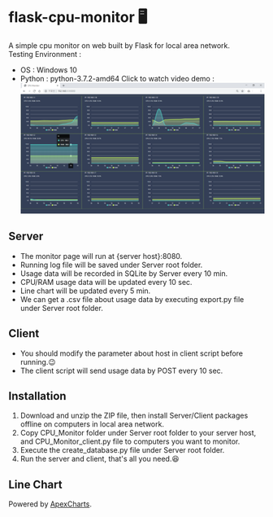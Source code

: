 # flask-cpu-monitor 🖥
A simple cpu monitor on web  built by Flask for local area network.
<br>
Testing Environment :
- OS : Windows 10
- Python : python-3.7.2-amd64
Click to watch video demo :<br>
[![DEMO](https://raw.githubusercontent.com/laplacetw/flask-cpu-monitor/master/demo_02.png)](https://www.youtube.com/watch?v=qZ12nJMpYvA)

## Server
- The monitor page will run at {server host}:8080.
- Running log file will be saved under Server root folder.
- Usage data will be recorded in SQLite by Server every 10 min.
- CPU/RAM usage data will be updated every 10 sec.
- Line chart will be updated every 5 min.
- We can get a .csv file about usage data by executing export.py file under Server root folder.

## Client
- You should modify the parameter about host in client script before running.😉
- The client script will send usage data by POST every 10 sec.

## Installation
1. Download and unzip the ZIP file, then install Server/Client packages offline on computers in local area network.
2. Copy CPU_Monitor folder under Server root folder to your server host, and CPU_Monitor_client.py file to computers you want to monitor.
3. Execute the create_database.py file under Server root folder.
4. Run the server and client, that's all you need.😆

## Line Chart
Powered by [ApexCharts](https://apexcharts.com).

